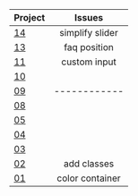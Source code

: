 <!-- prettier-ignore -->
| Project | Issues |
| --------| :-----: |
| [14](https://tsotneforester.github.io/Bitcamp/14_interactive_pricing/) | simplify slider      |
| [13](https://tsotneforester.github.io/Bitcamp/13_faq_accordiong/)      | faq position         |
| [11](https://tsotneforester.github.io/Bitcamp/11_tip_calculator/)      |   custom input       |
| [10](https://tsotneforester.github.io/Bitcamp/11_fylo/)                |                      |
| [09](https://tsotneforester.github.io/Bitcamp/09_four_cards/)          |   ------------       |
| [08](https://tsotneforester.github.io/Bitcamp/08_typemaster/)          |                      |
| [05](https://tsotneforester.github.io/Bitcamp/05_skilled_elearning/)   |                      |
| [04](https://tsotneforester.github.io/Bitcamp/04_profile_card/)        |                      |
| [03](https://tsotneforester.github.io/Bitcamp/03_order-summary/)       |                      |
| [02](https://tsotneforester.github.io/Bitcamp/02_nft_preview/)         |  add classes         |
| [01](https://tsotneforester.github.io/Bitcamp/01_qr_code/)             |  color container     |
